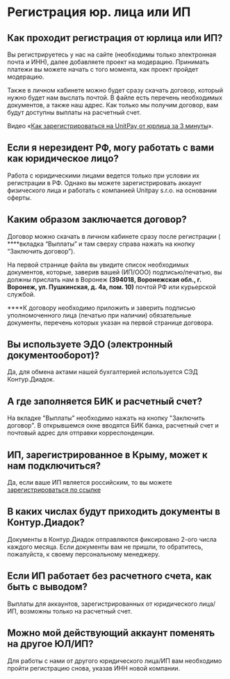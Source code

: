 # Регистрация юр. лица или ИП



## **Как проходит регистрация от юрлица или ИП?**

Вы регистрируетесь у нас на сайте \(необходимы только электронная почта и ИНН\), далее добавляете проект на модерацию. Принимать платежи вы можете начать с того момента, как проект пройдет модерацию.

Также в личном кабинете можно будет сразу скачать договор, который нужно будет нам выслать почтой. В файле есть перечень необходимых документов, а также наш адрес. Как только мы получим договор, вам будут доступны выплаты на расчетный счет.

  
Видео «[Как зарегистрироваться на UnitPay от юрлица за 3 минуты](https://bit.ly/2UlppZ0)».

## **Если я нерезидент РФ, могу работать с вами как юридическое лицо?**

Работа с юридическими лицами ведется только при условии их регистрации в РФ. Однако вы можете зарегистрировать аккаунт физического лица и работать с компанией Unitpay s.r.o. на основании оферты.

## **Каким образом заключается договор?**

Договор можно скачать в личном кабинете сразу после регистрации \( ****вкладка “Выплаты” и там сверху справа нажать на кнопку “Заключить договор”\). 

На первой странице файла вы увидите список необходимых документов, которые, заверив вашей \(ИП/ООО\) подписью/печатью, вы должны прислать нам в Воронеж **\(**394018, Воронежская обл., г. Воронеж, ул. Пушкинская, д. 4а, пом. 10**\)** почтой РФ или курьерской службой.  
  
****К договору необходимо приложить и заверить подписью уполномоченного лица \(печатью при наличии\) обязательные документы, перечень которых указан на первой странице договора.

## **Вы используете ЭДО \(электронный документооборот\)?**

Да, для обмена актами нашей бухгалтерией используется СЭД Контур.Диадок.

## А где заполняется БИК и расчетный счет?

На вкладке "Выплаты" необходимо нажать на кнопку "Заключить договор". В открывшемся окне вводятся БИК банка, расчетный счет и почтовый адрес для отправки корреспонденции.

## **ИП, зарегистрированное в Крыму, может к нам подключиться?**

Да, если ваше ИП является российским, то вы можете [зарегистрироваться по ссылке](https://unitpay.ru/signup/legal)

## В каких числах будут приходить документы в Контур.Диадок?

Документы в Контур.Диадок отправляются фиксировано 2-ого числа каждого месяца. Если документы вам не пришли, то обратитесь, пожалуйста, к своему персональному менеджеру.

## Если ИП работает без расчетного счета, как быть с выводом?

Выплаты для аккаунтов, зарегистрированных от юридического лица/ИП, возможны только на расчетный счет.

## Можно мой действующий аккаунт поменять на другое ЮЛ/ИП?

Для работы с нами от другого юридического лица/ИП вам необходимо пройти регистрацию снова, указав ИНН новой компании.





